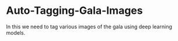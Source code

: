 # Auto-Tagging-Gala-Images
In this we need to tag various images of the gala using deep learning models.
